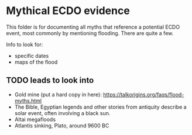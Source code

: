 # Mythical ECDO evidence

This folder is for documenting all myths that reference a potential ECDO event, most commonly by mentioning flooding. There are quite a few.

Info to look for:
- specific dates
- maps of the flood

## TODO leads to look into

- Gold mine (put a hard copy in here): https://talkorigins.org/faqs/flood-myths.html
- The Bible, Egyptian legends and other stories from antiquity describe a solar event, often involving a black sun.
- Altai megafloods
- Atlantis sinking, Plato, around 9600 BC